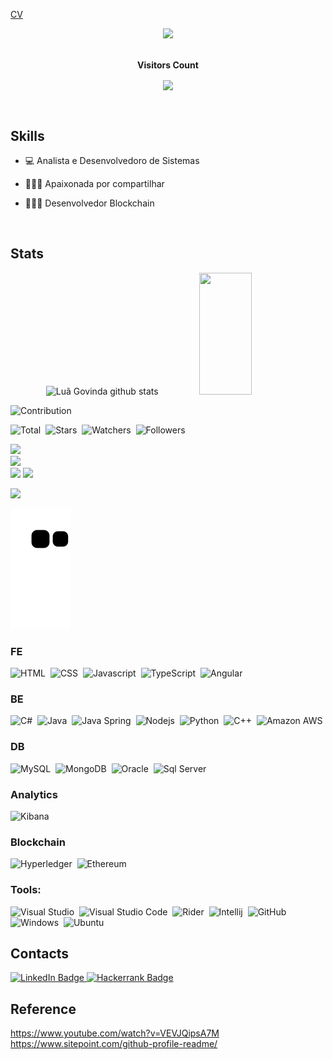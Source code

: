 [CV](https://www.canva.com/design/DAE_seh-8Rk/lbx5UZfgk46Ed9wsDlclsw/view?utm_content=DAE_seh-8Rk&utm_campaign=designshare&utm_medium=link2&utm_source=sharebutton)

<div id="header" align="center">
  <img src="https://media.giphy.com/media/eg4q8ka6zQuQ2qgKwe/giphy.gif" width="50%"/>
</div>

<div align="center">
<br><p align="centre"><b>Visitors Count</b></p>  
<p align="center"><img align="center" src="https://profile-counter.glitch.me/{govinda777}/count.svg" /></p> 
<br></div>

## Skills

<div>

- 💻 Analista e Desenvolvedoro de Sistemas

- 👩🏻‍🏫 Apaixonada por compartilhar

- 👩🏻‍💻 Desenvolvedor Blockchain

<br />
</div>

## Stats

<div align="center">  
  <img width="49%" height="195px" src="https://github-readme-stats.vercel.app/api?username=govinda777&show_icons=true&count_private=true&hide_border=true&title_color=00bfbf&icon_color=00bfbf&text_color=c9d1d9&bg_color=0d1117" alt="Luã Govinda github stats" /> 
  <img width="41%" height="195px" src="https://github-readme-stats.vercel.app/api/top-langs/?username=govinda777&layout=compact&hide_border=true&title_color=00bfbf&text_color=00bfbf&bg_color=0d1117" />
</div>

![Contribution](https://activity-graph.herokuapp.com/graph?username=govinda777&theme=gotham&hide_border=true&area=true)

![Total](https://img.shields.io/github/downloads/govinda777/govinda777/total.svg)&nbsp;
![Stars](https://img.shields.io/github/stars/govinda777/govinda777.svg)&nbsp;
![Watchers](https://img.shields.io/github/watchers/govinda777/govinda777.svg)&nbsp;
![Followers](https://img.shields.io/github/followers/govinda777.svg?style=social&label=Follow&maxAge=2592000)&nbsp;

<div align="left">
  <img height="180em" src="https://github-readme-stats.vercel.app/api?username=govinda777&show_icons=true&theme=github_dark&include_all_commits=true"/> <br />
  <img height="180em" src="https://github-readme-stats.vercel.app/api/top-langs/?username=govinda777&layout=compact&langs_count=10&theme=github_dark"/>
<!-- TEMAS: dark, radical, tokyonight, highcontrast, dracula, github_dark, merko, gruvbox, onedark, omni, aura_dark -->
</div>

<!-- REDES SOCIAIS -->
<div align="left">
  <a href ="mailto:josymagalhaes18@gmail.com"><img src="https://img.shields.io/badge/-Gmail-%23333?style=for-the-badge&logo=gmail&logoColor=white" target="_blank"></a>
  <a href="https://www.linkedin.com/in/govinda777" target="_blank"><img src="https://img.shields.io/badge/-LinkedIn-%230077B5?style=for-the-badge&logo=linkedin&logoColor=white" target="_blank"></a>

![](https://visitor-badge.glitch.me/badge?page_id=govinda777)
</div>

<div>  
 
  ![Snake animation](https://github.com/govinda777/govinda777/blob/output/github-contribution-grid-snake.svg)

</div>
 
### FE
![HTML](https://img.shields.io/badge/-HTML-0D1117?style=for-the-badge&logo=html5&labelColor=0D1117)&nbsp;
![CSS](https://img.shields.io/badge/-CSS-0D1117?style=for-the-badge&logo=CSS3&logoColor=1572B6&labelColor=0D1117)&nbsp;
![Javascript](https://img.shields.io/badge/-Javascript-0D1117?style=for-the-badge&logo=javascript&labelColor=0D1117)&nbsp;
![TypeScript](https://img.shields.io/badge/-TypeScript-0D1117?style=for-the-badge&logo=typescript&labelColor=0D1117)&nbsp;
![Angular](https://img.shields.io/badge/-Angular-0D1117?style=for-the-badge&logo=angular&labelColor=0D1117)&nbsp;

### BE

![C#](https://img.shields.io/badge/-cSharp-0D1117?style=for-the-badge&logo=c-sharp)&nbsp; 
![Java](https://img.shields.io/badge/-Java-0D1117?style=for-the-badge&logo=java)&nbsp;
![Java Spring](https://img.shields.io/badge/Spring-6DB33F?style=for-the-badge&logo=spring&logoColor=white)&nbsp;
![Nodejs](https://img.shields.io/badge/-Node.js-0D1117?style=for-the-badge&logo=node.js)&nbsp;
![Python](https://img.shields.io/badge/-Python-0D1117?style=for-the-badge&logo=python)&nbsp;
![C++](https://img.shields.io/badge/-C%2B%2B-0D1117?style=for-the-badge&logo=c%2B%2B)&nbsp;
![Amazon AWS](https://img.shields.io/badge/-Amazon%20AWS-0D1117?style=for-the-badge&logo=amazon-aws)&nbsp;

### DB

![MySQL](https://img.shields.io/badge/-MySQL-0D1117?style=for-the-badge&logo=mysql)&nbsp;
![MongoDB](https://img.shields.io/badge/-MongoDB-0D1117?style=for-the-badge&logo=mongodb)&nbsp;
![Oracle](https://img.shields.io/badge/-Oracle-0D1117?style=for-the-badge&logo=oracle)&nbsp;
![Sql Server](https://img.shields.io/badge/-Sql%20Server-0D1117?style=for-the-badge&logo=sql-server)&nbsp;


### Analytics

![Kibana](https://img.shields.io/badge/-Kibana-0D1117?style=for-the-badge&logo=Kibana)&nbsp;

### Blockchain

![Hyperledger](https://img.shields.io/badge/-Hyperledger-0D1117?style=for-the-badge&logo=hyperledger)&nbsp;
![Ethereum](https://img.shields.io/badge/-Ethereum-0D1117?style=for-the-badge&logo=Ethereum)&nbsp;

### Tools:

![Visual Studio](https://img.shields.io/badge/-Visual%20Studio-0D1117?style=for-the-badge&logo=visual-studio&logoColor=C8A2C8&labelColor=0D1117)&nbsp;
![Visual Studio Code](https://img.shields.io/badge/-Visual%20Studio%20Code-0D1117?style=for-the-badge&logo=visual-studio-code&logoColor=0D1117&labelColor=0D1117)&nbsp;
![Rider](https://img.shields.io/badge/-Rider-0D1117?style=for-the-badge&logo=rider&logoColor=C8A2C8&labelColor=0D1117)&nbsp;
![Intellij](https://img.shields.io/badge/-IntelliJ%20IDEA-0D1117?style=for-the-badge&logo=intelliJ-idea&logoColor=C8A2C8&labelColor=0D1117)&nbsp;
![GitHub](https://img.shields.io/badge/-GitHub-0D1117?style=for-the-badge&logo=github&labelColor=0D1117)&nbsp;
![Windows](https://img.shields.io/badge/-Windows-0D1117?style=for-the-badge&logo=windows&labelColor=0D1117)&nbsp;
![Ubuntu](https://img.shields.io/badge/-Ubuntu-E95420?style=for-the-badge&logo=ubuntu&labelColor=0D1117)&nbsp;

## Contacts

<div id="badges">
  <a href="https://www.linkedin.com/in/govinda777">
    <img src="https://img.shields.io/badge/LinkedIn-blue?logo=linkedin&logoColor=white&style=for-the-badge" alt="LinkedIn Badge"/>
  </a>
  <a href="https://www.hackerrank.com/govinda777">
    <img src="https://img.shields.io/badge/Hackerrank?style=for-the-badge&logo=Hackerrank&logoColor=white" alt="Hackerrank Badge"/>
  </a>
</div>

## Reference

https://www.youtube.com/watch?v=VEVJQipsA7M
https://www.sitepoint.com/github-profile-readme/